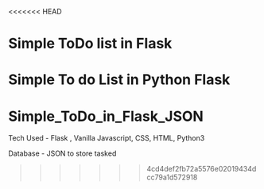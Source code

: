 <<<<<<< HEAD
# Simple ToDo list in Flask
Simple To do List in Python Flask 
=======
# Simple_ToDo_in_Flask_JSON

Tech Used - Flask , Vanilla Javascript, CSS, HTML, Python3 


Database - JSON to store tasked
>>>>>>> 4cd4def2fb72a5576e02019434dcc79a1d572918
